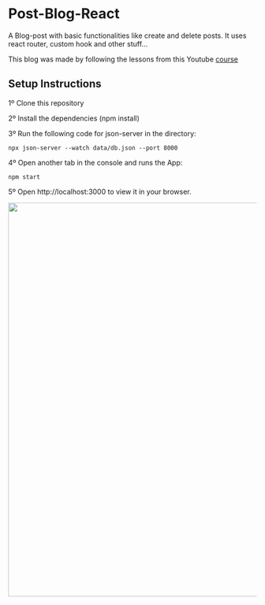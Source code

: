 # Post-Blog-React

A Blog-post with basic functionalities like create and delete posts. It uses react router, custom hook and other stuff...  

This blog was made by following the lessons from this Youtube <a href="https://www.youtube.com/playlist?list=PL4cUxeGkcC9gZD-Tvwfod2gaISzfRiP9d">course</a>

## Setup Instructions

1º Clone this repository

2º Install the dependencies (npm install)

3º Run the following code for json-server in the directory: 
```
npx json-server --watch data/db.json --port 8000
```
4º Open another tab in the console and runs the App:
```
npm start
```
5º Open http://localhost:3000 to view it in your browser.

<p align="center">
<img src="https://user-images.githubusercontent.com/75907263/152328627-65d8eed2-aa21-4cdb-8436-e3b6c68b796f.png" width="800">
</p>
